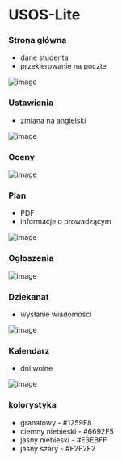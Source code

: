 # USOS-Lite

### Strona główna
  * dane studenta
  * przekierowanie na poczte
  
![image](https://user-images.githubusercontent.com/83536013/199494337-8776022d-4ca6-415b-8436-699be0adb363.png)


### Ustawienia
  * zmiana na angielski
  
![image](https://user-images.githubusercontent.com/83536013/199494545-1a49def1-963c-44e4-a6a0-f1696f7ed5fa.png)


### Oceny
![image](https://user-images.githubusercontent.com/83536013/199494716-6b2a8f00-f04d-4ae6-9fca-c136c206a6af.png)


### Plan
  * PDF
  * informacje o prowadzącym
  
![image](https://user-images.githubusercontent.com/83536013/199494771-a501f63e-e8ab-48ae-9756-d5d06330b6b7.png)


### Ogłoszenia
![image](https://user-images.githubusercontent.com/83536013/199494846-0fce818e-24ff-4ace-8ed5-eaa7b18cba6b.png)


### Dziekanat
  * wysłanie wiadomości
  
![image](https://user-images.githubusercontent.com/83536013/199494928-86400b5d-1ad8-47ce-8ccd-e30cdd4c6073.png)


### Kalendarz
  * dni wolne
  
![image](https://user-images.githubusercontent.com/83536013/199495015-57379005-dcc9-4420-a591-72dacc06ba0d.png)

### kolorystyka
  * granatowy - #1259F8
  * ciemny niebieski - #6692F5
  * jasny niebieski - #E3EBFF
  * jasny szary - #F2F2F2

